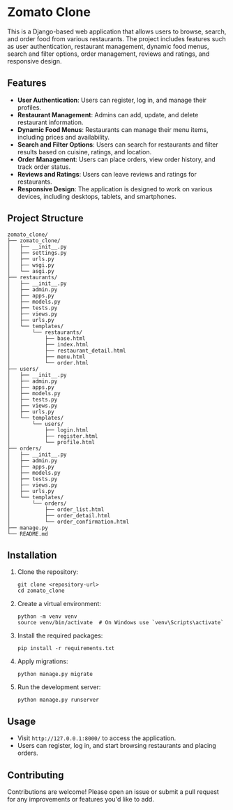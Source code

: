 # Zomato Clone

This is a Django-based web application that allows users to browse, search, and order food from various restaurants. The project includes features such as user authentication, restaurant management, dynamic food menus, search and filter options, order management, reviews and ratings, and responsive design.

## Features

- **User Authentication**: Users can register, log in, and manage their profiles.
- **Restaurant Management**: Admins can add, update, and delete restaurant information.
- **Dynamic Food Menus**: Restaurants can manage their menu items, including prices and availability.
- **Search and Filter Options**: Users can search for restaurants and filter results based on cuisine, ratings, and location.
- **Order Management**: Users can place orders, view order history, and track order status.
- **Reviews and Ratings**: Users can leave reviews and ratings for restaurants.
- **Responsive Design**: The application is designed to work on various devices, including desktops, tablets, and smartphones.

## Project Structure

```
zomato_clone/
├── zomato_clone/
│   ├── __init__.py
│   ├── settings.py
│   ├── urls.py
│   ├── wsgi.py
│   └── asgi.py
├── restaurants/
│   ├── __init__.py
│   ├── admin.py
│   ├── apps.py
│   ├── models.py
│   ├── tests.py
│   ├── views.py
│   ├── urls.py
│   └── templates/
│       └── restaurants/
│           ├── base.html
│           ├── index.html
│           ├── restaurant_detail.html
│           ├── menu.html
│           └── order.html
├── users/
│   ├── __init__.py
│   ├── admin.py
│   ├── apps.py
│   ├── models.py
│   ├── tests.py
│   ├── views.py
│   ├── urls.py
│   └── templates/
│       └── users/
│           ├── login.html
│           ├── register.html
│           └── profile.html
├── orders/
│   ├── __init__.py
│   ├── admin.py
│   ├── apps.py
│   ├── models.py
│   ├── tests.py
│   ├── views.py
│   ├── urls.py
│   └── templates/
│       └── orders/
│           ├── order_list.html
│           ├── order_detail.html
│           └── order_confirmation.html
├── manage.py
└── README.md
```

## Installation

1. Clone the repository:
   ```
   git clone <repository-url>
   cd zomato_clone
   ```

2. Create a virtual environment:
   ```
   python -m venv venv
   source venv/bin/activate  # On Windows use `venv\Scripts\activate`
   ```

3. Install the required packages:
   ```
   pip install -r requirements.txt
   ```

4. Apply migrations:
   ```
   python manage.py migrate
   ```

5. Run the development server:
   ```
   python manage.py runserver
   ```

## Usage

- Visit `http://127.0.0.1:8000/` to access the application.
- Users can register, log in, and start browsing restaurants and placing orders.

## Contributing

Contributions are welcome! Please open an issue or submit a pull request for any improvements or features you'd like to add.